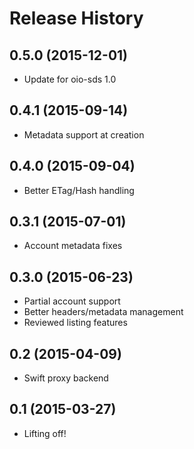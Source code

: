 Release History
===============

0.5.0 (2015-12-01)
------------------

* Update for oio-sds 1.0

0.4.1 (2015-09-14)
------------------

* Metadata support at creation

0.4.0 (2015-09-04)
------------------

* Better ETag/Hash handling

0.3.1 (2015-07-01)
------------------

* Account metadata fixes

0.3.0 (2015-06-23)
------------------

* Partial account support
* Better headers/metadata management
* Reviewed listing features

0.2 (2015-04-09)
------------------

* Swift proxy backend

0.1 (2015-03-27)
------------------

* Lifting off!
